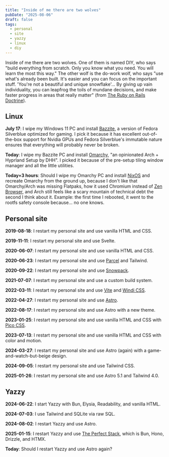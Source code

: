 ```yaml
---
title: "Inside of me there are two wolves"
pubDate: "2025-08-06"
draft: false
tags:
  - personal
  - site
  - yazzy
  - linux
  - diy
---
```


Inside of me there are two wolves. One of them is named DIY, who says "build everything from scratch. Only you know what you need. You will learn the most this way." The other wolf is the do-work wolf, who says "use what's already been built. It's easier and you can focus on the important stuff. 'You're not a beautiful and unique snowflake'... By giving up vain individuality, you can leapfrog the toils of mundane decisions, and make faster progress in areas that really matter" (from [The Ruby on Rails Doctrine](https://rubyonrails.org/doctrine#convention-over-configuration)).

## Linux

**July 17**: I wipe my Windows 11 PC and install [Bazzite](https://bazzite.gg), a version of Fedora Silverblue optimized for gaming. I pick it because it has excellent out-of-the-box support for Nvidia GPUs and Fedora Silverblue's immutable nature ensures that everything will probably never be broken.

**Today**: I wipe my Bazzite PC and install [Omarchy](https://omarchy.org), "an opinionated Arch + Hyprland Setup by DHH". I picked it because of the pre-setup tiling window manager and all the little utilities.

**Today+3 hours**: Should I wipe my Omarchy PC and install [NixOS](https://nixos.org) and recreate Omarchy from the ground up, because I don't like that Omarchy/Arch was missing Flatpaks, how it used Chromium instead of [Zen Browser](https://zen-browser.app), and Arch still feels like a scary mountain of technical debt the second I think about it. Example: the first time I rebooted, it went to the rootfs safety console because... no one knows.

## Personal site

**2019-08-18**: I restart my personal site and use vanilla HTML and CSS.

**2019-11-11**: I restart my personal site and use Svelte.

**2020-06-07**: I restart my personal site and use vanilla HTML and CSS.

**2020-06-23**: I restart my personal site and use [Parcel](https://parceljs.org) and Tailwind.

**2020-09-22**: I restart my personal site and use [Snowpack](https://www.snowpack.dev).

**2021-07-07**: I restart my personal site and use a custom build system.

**2022-03-11**: I restart my personal site and use [Vite](https://vitejs.dev) and [Windi CSS](https://windicss.org).

**2022-04-27**: I restart my personal site and use [Astro](https://astro.build).

**2022-08-17**: I restart my personal site and use Astro with a new theme.

**2023-01-25**: I restart my personal site and use vanilla HTML and CSS with [Pico CSS](https://picocss.com).

**2023-07-13**: I restart my personal site and use vanilla HTML and CSS with color and motion.

**2024-03-27**: I restart my personal site and use Astro (again) with a game-and-watch-but-beige design.

**2024-09-05**: I restart my personal site and use Tailwind CSS.

**2025-01-26**: I restart my personal site and use Astro 5.1 and Tailwind 4.0.

## Yazzy

**2024-06-22**: I start Yazzy with Bun, Elysia, Readability, and vanilla HTML.

**2024-07-03**: I use Tailwind and SQLite via raw SQL.

**2024-08-02**: I restart Yazzy and use Astro.

**2025-01-15**: I restart Yazzy and use [The Perfect Stack](https://samwarnick.com/blog/the-perfect-stack/), which is Bun, Hono, Drizzle, and HTMX.

**Today**: Should I restart Yazzy and use Astro again?
